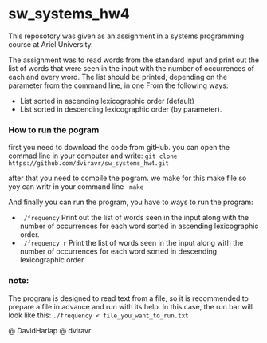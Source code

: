 # sw_systems_hw4

This reposotory was given as an assignment in a systems programming course at Ariel University.

The assignment was to read words from the standard input and print out the list of words that were seen in the input 
with the number of occurrences of each and every word. 
The list should be printed, depending on the parameter from the command line, in one
From the following ways:
* List sorted in ascending lexicographic order (default)
* List sorted in descending lexicographic order (by parameter).

### How to run the pogram

first you need to download the code from gitHub.
you can open the commad line in your computer and write:
```git clone https://github.com/dviravr/sw_systems_hw4.git```

after that you need to compile the pogram. 
we make for this make file so yoy can writr in your command line 
``` make```

And finally you can run the program, you have to ways to run the program: 
* `./frequency`
Print out the list of words seen in the input along with the number of occurrences for each word sorted in ascending lexicographic order.
* `./frequency r`
Print the list of words seen in the input along with the number of occurrences for each word sorted in descending lexicographic order

### **note:**
The program is designed to read text from a file, so it is recommended to prepare a file in advance and run with its help. In this case, the run bar will look like this:
`./frequency < file_you_want_to_run.txt`


@ DavidHarlap
@ dviravr
